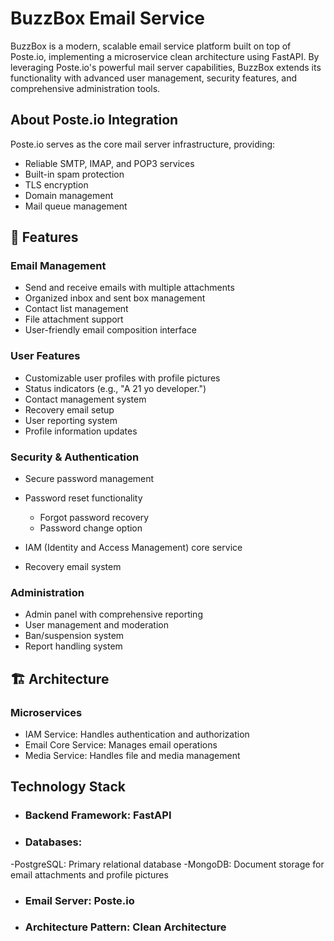 # BuzzBox Email Service
BuzzBox is a modern, scalable email service platform built on top of Poste.io, implementing a microservice clean architecture using FastAPI. By leveraging Poste.io's powerful mail server capabilities, BuzzBox extends its functionality with advanced user management, security features, and comprehensive administration tools.

## About Poste.io Integration
Poste.io serves as the core mail server infrastructure, providing:

- Reliable SMTP, IMAP, and POP3 services
- Built-in spam protection
- TLS encryption
- Domain management
- Mail queue management

## 🌟 Features
### Email Management
- Send and receive emails with multiple attachments
- Organized inbox and sent box management
- Contact list management
- File attachment support
- User-friendly email composition interface

### User Features
- Customizable user profiles with profile pictures
- Status indicators (e.g., "A 21 yo developer.")
- Contact management system
- Recovery email setup
- User reporting system
- Profile information updates  

### Security & Authentication
- Secure password management

- Password reset functionality
     - Forgot password recovery
     - Password change option


- IAM (Identity and Access Management) core service
- Recovery email system
### Administration

- Admin panel with comprehensive reporting
- User management and moderation
- Ban/suspension system
- Report handling system

## 🏗️ Architecture
### Microservices
- IAM Service: Handles authentication and authorization
- Email Core Service: Manages email operations
- Media Service: Handles file and media management

## Technology Stack
- ### Backend Framework: FastAPI
- ### Databases:
 -PostgreSQL: Primary relational database
 -MongoDB: Document storage for email attachments and profile pictures
- ### Email Server: Poste.io
- ### Architecture Pattern: Clean Architecture

